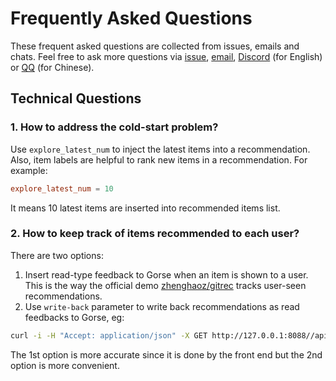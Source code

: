 # Frequently Asked Questions

These frequent asked questions are collected from issues, emails and chats. Feel free to ask more questions via [issue](https://github.com/zhenghaoz/gorse/issues), [email](support@gorse.io), [Discord](https://discord.com/channels/830635934210588743/) (for English) or [QQ](https://qm.qq.com/cgi-bin/qm/qr?k=lOERnxfAM2U2rj4C9Htv9T68SLIXg6uk&jump_from=webapi) (for Chinese).

## Technical Questions

### 1. How to address the cold-start problem?

Use `explore_latest_num` to inject the latest items into a recommendation. Also, item labels are helpful to rank new items in a recommendation. For example:

```toml
explore_latest_num = 10
```

It means 10 latest items are inserted into recommended items list.

### 2. How to keep track of items recommended to each user?

There are two options:

1. Insert read-type feedback to Gorse when an item is shown to a user. This is the way the official demo [zhenghaoz/gitrec](https://github.com/zhenghaoz/gitrec) tracks user-seen recommendations.
2. Use `write-back` parameter to write back recommendations as read feedbacks to Gorse, eg:

```bash
curl -i -H "Accept: application/json" -X GET http://127.0.0.1:8088//api/recommend/0?write-back=read
```

The 1st option is more accurate since it is done by the front end but the 2nd option is more convenient.
